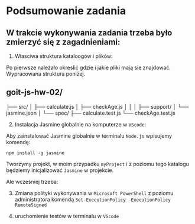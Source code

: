# Podsumowanie zadania

## W trakcie wykonywania zadania trzeba było zmierzyć się z zagadnieniami:

1. Własciwa struktura kataloogów i plików:

Po pierwsze należało okreslić gdzie i jakie pliki mają sie znajdować.
Wypracowana struktura poniżej.

## goit-js-hw-02/

├── src/
│ ├── calculate.js
│ ├── checkAge.js
│ │
│ ├── support/
│ └── jasmine.json
│
└── spec/
├── calculate.test.js
└── checkAge.test.js

2. Instalacja Jasmine globalnie na komputerze w `VScode`:

Aby zainstalować Jasmine globalnie w terminalu `Node.js` wpisujemy komendę:

`npm install -g jasmine`

Tworzymy projekt, w moim przypadku `myProject` i z poziomu tego katalogu będziemy inicjalizować `Jasmine` w projekcie.

Ale wcześniej trzeba:

3. Zmiana polityki wykonywania w `Microsoft PowerShell` z poziomu administratora komendą `Set-ExecutionPolicy -ExecutionPolicy RemoteSigned`

4. uruchomienie testów w terminalu w `VScode`
